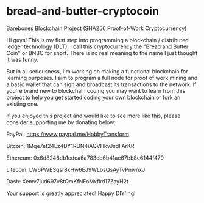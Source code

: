 # bread-and-butter-cryptocoin
Barebones Blockchain Project (SHA256 Proof-of-Work Cryptocurrency)

Hi guys! This is my first step into programming a blockchain / distributed ledger technology (DLT). I call this cryptocurrency the "Bread and Butter Coin" or BNBC for short. There is no real meaning to the name I just thought it was funny.

But in all seriousness, I'm working on making a functional blockchain for learning purposes. I aim to program a full node for proof of work mining and a basic wallet that can sign and broadcast its transactions to the network. If you're brand new to blockchain coding you may want to learn from this project to help you get started coding your own blockchain or fork an existing one.

If you enjoyed this project and would like to see more like this, please consider supporting me by donating below:

PayPal: https://www.paypal.me/HobbyTransform

Bitcoin: 1Mqe7et24Lz4DY1RUN4iAQVHkvJsdFArKR

Ethereum: 0x6d8248db1cdea6a783cb6b41ae67bb8e6144f479

Litecoin: LW6PWESqsr8xHw6EJ9WLbsQsAyTvPnwnxJ

Dash: Xemv7jud697v8tQmKfNFoMxfkd17ZayH2t

Your support is greatly appreciated! Happy DIY'ing!

